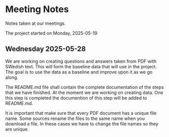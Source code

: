# Meeting Notes
Notes taken at our meetings.

The project started on Monday, 2025-05-19

## **Wednesday 2025-05-28**
We are working on creating questions and answers taken from PDF with SWedish text.
This will form the baseline data that will use in the project. The goal is to use
the data as a baseline and improve upon it as we go along.

The README.md file shall contain the complete documentation of the steps that we
have finished. At the moment we are working on creating data. One this step is
completed the documention of this step will be added to README.md.

It is important that make sure that every PDF document has a unique file name.
Some sources rename the files to the same name when you download a file. In these
cases we have to change the file names so they are unique.